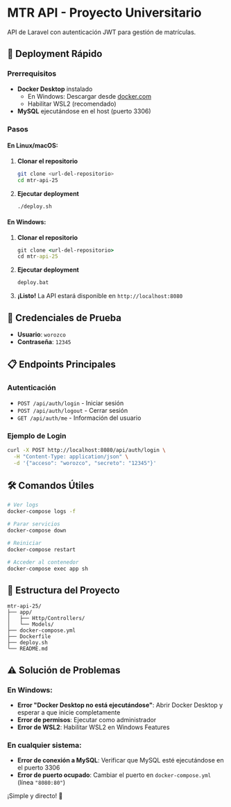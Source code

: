 # MTR API - Proyecto Universitario

API de Laravel con autenticación JWT para gestión de matrículas.

## 🚀 Deployment Rápido

### Prerrequisitos
- **Docker Desktop** instalado
  - En Windows: Descargar desde [docker.com](https://www.docker.com/products/docker-desktop/)
  - Habilitar WSL2 (recomendado)
- **MySQL** ejecutándose en el host (puerto 3306)

### Pasos

#### En Linux/macOS:
1. **Clonar el repositorio**
   ```bash
   git clone <url-del-repositorio>
   cd mtr-api-25
   ```

2. **Ejecutar deployment**
   ```bash
   ./deploy.sh
   ```

#### En Windows:
1. **Clonar el repositorio**
   ```cmd
   git clone <url-del-repositorio>
   cd mtr-api-25
   ```

2. **Ejecutar deployment**
   ```cmd
   deploy.bat
   ```

3. **¡Listo!** La API estará disponible en `http://localhost:8080`

## 🔑 Credenciales de Prueba
- **Usuario**: `worozco`
- **Contraseña**: `12345`

## 📋 Endpoints Principales

### Autenticación
- `POST /api/auth/login` - Iniciar sesión
- `POST /api/auth/logout` - Cerrar sesión
- `GET /api/auth/me` - Información del usuario

### Ejemplo de Login
```bash
curl -X POST http://localhost:8080/api/auth/login \
  -H "Content-Type: application/json" \
  -d '{"acceso": "worozco", "secreto": "12345"}'
```

## 🛠️ Comandos Útiles

```bash
# Ver logs
docker-compose logs -f

# Parar servicios
docker-compose down

# Reiniciar
docker-compose restart

# Acceder al contenedor
docker-compose exec app sh
```

## 📁 Estructura del Proyecto
```
mtr-api-25/
├── app/
│   ├── Http/Controllers/
│   └── Models/
├── docker-compose.yml
├── Dockerfile
├── deploy.sh
└── README.md
```

## ⚠️ Solución de Problemas

### En Windows:
- **Error "Docker Desktop no está ejecutándose"**: Abrir Docker Desktop y esperar a que inicie completamente
- **Error de permisos**: Ejecutar como administrador
- **Error de WSL2**: Habilitar WSL2 en Windows Features

### En cualquier sistema:
- **Error de conexión a MySQL**: Verificar que MySQL esté ejecutándose en el puerto 3306
- **Error de puerto ocupado**: Cambiar el puerto en `docker-compose.yml` (línea `"8080:80"`)

¡Simple y directo! 🎉
